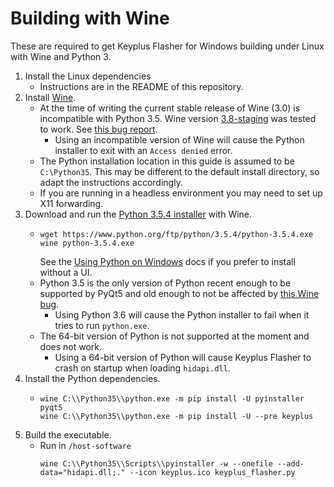 # Building with Wine
These are required to get Keyplus Flasher for Windows building under Linux with Wine and Python 3.

1. Install the Linux dependencies
    - Instructions are in the README of this repository.
2. Install [Wine](https://www.winehq.org/).
    - At the time of writing the current stable release of Wine (3.0) is incompatible with Python 3.5.
      Wine version [3.8-staging](https://wine-staging.com/) was tested to work. 
      See [this bug report](https://bugs.winehq.org/show_bug.cgi?id=38423).
        - Using an incompatible version of Wine will cause the Python installer to exit with an `Access denied` error.
    - The Python installation location in this guide is assumed to be `C:\Python35`.
      This may be different to the default install directory, so adapt the instructions accordingly.
    - If you are running in a headless environment you may need to set up X11 forwarding.
3. Download and run the [Python 3.5.4 installer](https://www.python.org/ftp/python/3.5.4/python-3.5.4.exe) with Wine.
    - ```
      wget https://www.python.org/ftp/python/3.5.4/python-3.5.4.exe
      wine python-3.5.4.exe
      ```
      See the [Using Python on Windows](https://docs.python.org/3/using/windows.html#installing-without-ui)
      docs if you prefer to install without a UI.
    - Python 3.5 is the only version of Python recent enough to be supported by PyQt5 
      and old enough to not be affected by [this Wine bug](https://bugs.winehq.org/show_bug.cgi?id=39437).
        - Using Python 3.6 will cause the Python installer to fail when it tries to run `python.exe`.
    - The 64-bit version of Python is not supported at the moment and does not work.
        - Using a 64-bit version of Python will cause Keyplus Flasher to crash on startup when loading `hidapi.dll`.
4. Install the Python dependencies.
    - ```
      wine C:\\Python35\\python.exe -m pip install -U pyinstaller pyqt5
      wine C:\\Python35\\python.exe -m pip install -U --pre keyplus
      ```
5. Build the executable.
    - Run in `/host-software`
      ```
      wine C:\\Python35\\Scripts\\pyinstaller -w --onefile --add-data="hidapi.dll;." --icon keyplus.ico keyplus_flasher.py
      ```

